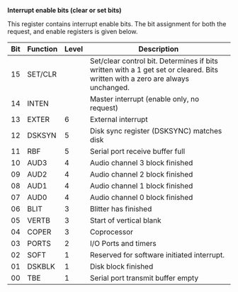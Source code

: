 **Interrupt enable bits (clear or set bits)**

This register contains interrupt enable bits. The bit assignment for both the request, and enable registers is given below.

| Bit| Function| Level| Description  |
|---|---|---|---  |
|15| SET/CLR| | Set/clear control bit. Determines if bits written with a 1 get set or cleared. Bits written with a zero are always unchanged.  |
|14| INTEN| | Master interrupt (enable only, no request)  |
|13| EXTER| 6| External interrupt  |
|12| DSKSYN| 5| Disk sync register (DSKSYNC) matches disk  |
|11| RBF| 5| Serial port receive buffer full  |
|10| AUD3| 4| Audio channel 3 block finished  |
|09| AUD2| 4| Audio channel 2 block finished  |
|08| AUD1| 4| Audio channel 1 block finished  |
|07| AUD0| 4| Audio channel 0 block finished  |
|06| BLIT| 3| Blitter has finished  |
|05| VERTB| 3| Start of vertical blank  |
|04| COPER| 3| Coprocessor  |
|03| PORTS| 2| I/O Ports and timers  |
|02| SOFT| 1| Reserved for software initiated interrupt.  |
|01| DSKBLK| 1| Disk block finished  |
|00| TBE| 1| Serial port transmit buffer empty|

